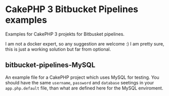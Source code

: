 # CakePHP 3 Bitbucket Pipelines examples

Examples for CakePHP 3 projekts for Bitbusket pipelines.

I am not a docker expert, so any suggestion are welcome :) I am pretty sure, this is just a working solution but far from optional.

## bitbucket-pipelines-MySQL

An example file for a CakePHP project which uses MySQL for testing. You should have the same `username`, `password` and `database` seetings in your `app.php.default` file, than what are defined here for the MySQL enviroment.


